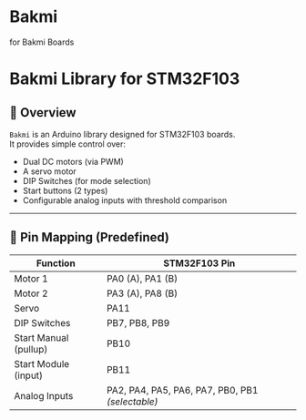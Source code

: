 # Bakmi
for Bakmi Boards
# Bakmi Library for STM32F103

## 📌 Overview

`Bakmi` is an Arduino library designed for STM32F103 boards.  
It provides simple control over:
- Dual DC motors (via PWM)
- A servo motor
- DIP Switches (for mode selection)
- Start buttons (2 types)
- Configurable analog inputs with threshold comparison

---

## 📐 Pin Mapping (Predefined)

| Function             | STM32F103 Pin     |
|----------------------|-------------------|
| Motor 1              | PA0 (A), PA1 (B)   |
| Motor 2              | PA3 (A), PA8 (B)   |
| Servo                | PA11              |
| DIP Switches         | PB7, PB8, PB9     |
| Start Manual (pullup)| PB10              |
| Start Module (input) | PB11              |
| Analog Inputs        | PA2, PA4, PA5, PA6, PA7, PB0, PB1 *(selectable)*



